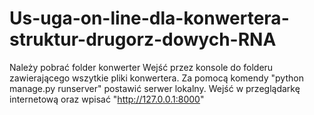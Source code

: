 # Us-uga-on-line-dla-konwertera-struktur-drugorz-dowych-RNA
Należy pobrać folder konwerter
Wejść przez konsole do folderu zawierającego wszytkie pliki konwertera.
Za pomocą komendy "python manage.py runserver" postawić serwer lokalny.
Wejść w przeglądarkę internetową oraz wpisać "http://127.0.0.1:8000"
